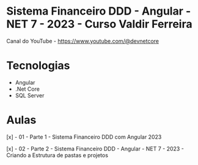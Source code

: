 # Sistema Financeiro DDD - Angular - NET 7 - 2023 - Curso Valdir Ferreira
Canal do YouTube - https://www.youtube.com/@devnetcore


# Tecnologias

- Angular
- .Net Core
- SQL Server

# Aulas

[x] - 01 - Parte 1 - Sistema Financeiro DDD com Angular 2023

[x] - 02 - Parte 2 - Sistema Financeiro DDD - Angular - NET 7 - 2023 - Criando a Estrutura de pastas e projetos
